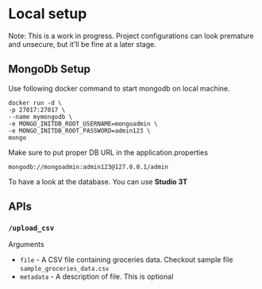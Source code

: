 # Local setup

Note: This is a work in progress. Project configurations can look premature and unsecure, but it'll be fine at a later stage.

## MongoDb Setup
Use following docker command to start mongodb on local machine.   

```shell
docker run -d \
-p 27017:27017 \
--name mymongodb \
-e MONGO_INITDB_ROOT_USERNAME=mongoadmin \
-e MONGO_INITDB_ROOT_PASSWORD=admin123 \
mongo
```

Make sure to put proper DB URL in the application.properties
```
mongodb://mongoadmin:admin123@127.0.0.1/admin
```

To have a look at the database. You can use **Studio 3T**

## APIs

### `/upload_csv`
Arguments
- `file` - A CSV file containing groceries data. Checkout sample file `sample_groceries_data.csv`
- `metadata` - A description of file. This is optional
